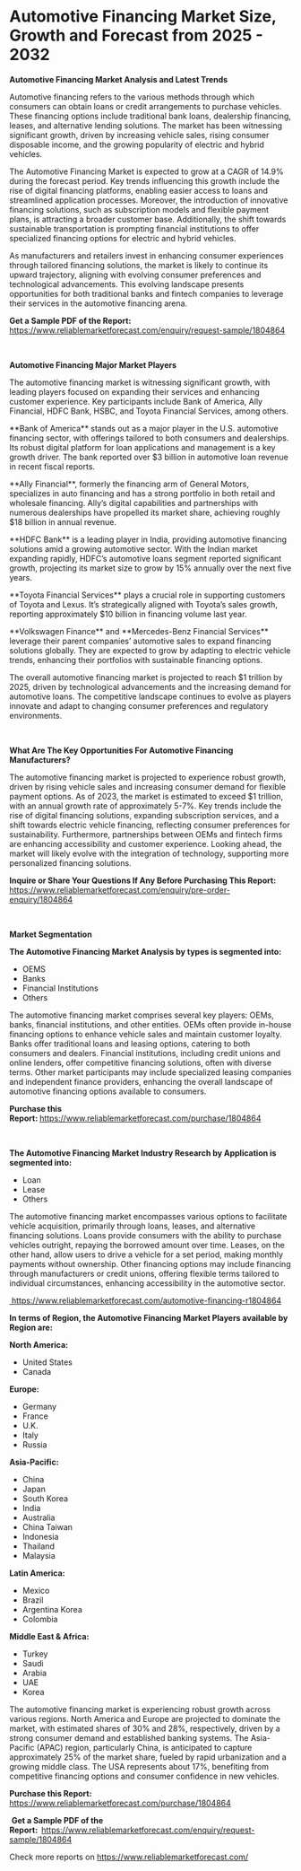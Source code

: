 <p><h1>Automotive Financing Market Size, Growth and Forecast from 2025 - 2032</h1></p><p><strong>Automotive Financing Market Analysis and Latest Trends</strong></p>
<p><p>Automotive financing refers to the various methods through which consumers can obtain loans or credit arrangements to purchase vehicles. These financing options include traditional bank loans, dealership financing, leases, and alternative lending solutions. The market has been witnessing significant growth, driven by increasing vehicle sales, rising consumer disposable income, and the growing popularity of electric and hybrid vehicles.</p><p>The Automotive Financing Market is expected to grow at a CAGR of 14.9% during the forecast period. Key trends influencing this growth include the rise of digital financing platforms, enabling easier access to loans and streamlined application processes. Moreover, the introduction of innovative financing solutions, such as subscription models and flexible payment plans, is attracting a broader customer base. Additionally, the shift towards sustainable transportation is prompting financial institutions to offer specialized financing options for electric and hybrid vehicles. </p><p>As manufacturers and retailers invest in enhancing consumer experiences through tailored financing solutions, the market is likely to continue its upward trajectory, aligning with evolving consumer preferences and technological advancements. This evolving landscape presents opportunities for both traditional banks and fintech companies to leverage their services in the automotive financing arena.</p></p>
<p><strong>Get a Sample PDF of the Report:&nbsp;</strong> <a href="https://www.reliablemarketforecast.com/enquiry/request-sample/1804864?utm_campaign=2320&utm_medium=2&utm_source=Github&utm_content=ia&utm_term=09032025&utm_id=automotive-financing">https://www.reliablemarketforecast.com/enquiry/request-sample/1804864</a></p>
<p>&nbsp;</p>
<p><strong>Automotive Financing Major Market Players</strong></p>
<p><p>The automotive financing market is witnessing significant growth, with leading players focused on expanding their services and enhancing customer experience. Key participants include Bank of America, Ally Financial, HDFC Bank, HSBC, and Toyota Financial Services, among others. </p><p>**Bank of America** stands out as a major player in the U.S. automotive financing sector, with offerings tailored to both consumers and dealerships. Its robust digital platform for loan applications and management is a key growth driver. The bank reported over $3 billion in automotive loan revenue in recent fiscal reports.</p><p>**Ally Financial**, formerly the financing arm of General Motors, specializes in auto financing and has a strong portfolio in both retail and wholesale financing. Ally’s digital capabilities and partnerships with numerous dealerships have propelled its market share, achieving roughly $18 billion in annual revenue.</p><p>**HDFC Bank** is a leading player in India, providing automotive financing solutions amid a growing automotive sector. With the Indian market expanding rapidly, HDFC’s automotive loans segment reported significant growth, projecting its market size to grow by 15% annually over the next five years.</p><p>**Toyota Financial Services** plays a crucial role in supporting customers of Toyota and Lexus. It’s strategically aligned with Toyota’s sales growth, reporting approximately $10 billion in financing volume last year. </p><p>**Volkswagen Finance** and **Mercedes-Benz Financial Services** leverage their parent companies’ automotive sales to expand financing solutions globally. They are expected to grow by adapting to electric vehicle trends, enhancing their portfolios with sustainable financing options.</p><p>The overall automotive financing market is projected to reach $1 trillion by 2025, driven by technological advancements and the increasing demand for automotive loans. The competitive landscape continues to evolve as players innovate and adapt to changing consumer preferences and regulatory environments.</p></p>
<p>&nbsp;</p>
<p><strong>What Are The Key Opportunities For Automotive Financing Manufacturers?</strong></p>
<p><p>The automotive financing market is projected to experience robust growth, driven by rising vehicle sales and increasing consumer demand for flexible payment options. As of 2023, the market is estimated to exceed $1 trillion, with an annual growth rate of approximately 5-7%. Key trends include the rise of digital financing solutions, expanding subscription services, and a shift towards electric vehicle financing, reflecting consumer preferences for sustainability. Furthermore, partnerships between OEMs and fintech firms are enhancing accessibility and customer experience. Looking ahead, the market will likely evolve with the integration of technology, supporting more personalized financing solutions.</p></p>
<p><strong>Inquire or Share Your Questions If Any Before Purchasing This Report:</strong> <a href="https://www.reliablemarketforecast.com/enquiry/pre-order-enquiry/1804864?utm_campaign=2320&utm_medium=2&utm_source=Github&utm_content=ia&utm_term=09032025&utm_id=automotive-financing">https://www.reliablemarketforecast.com/enquiry/pre-order-enquiry/1804864</a></p>
<p>&nbsp;</p>
<p><strong>Market Segmentation</strong></p>
<p><strong>The Automotive Financing Market Analysis by types is segmented into:</strong></p>
<p><ul><li>OEMS</li><li>Banks</li><li>Financial Institutions</li><li>Others</li></ul></p>
<p><p>The automotive financing market comprises several key players: OEMs, banks, financial institutions, and other entities. OEMs often provide in-house financing options to enhance vehicle sales and maintain customer loyalty. Banks offer traditional loans and leasing options, catering to both consumers and dealers. Financial institutions, including credit unions and online lenders, offer competitive financing solutions, often with diverse terms. Other market participants may include specialized leasing companies and independent finance providers, enhancing the overall landscape of automotive financing options available to consumers.</p></p>
<p><strong>Purchase this Report:&nbsp;</strong><a href="https://www.reliablemarketforecast.com/purchase/1804864?utm_campaign=2320&utm_medium=2&utm_source=Github&utm_content=ia&utm_term=09032025&utm_id=automotive-financing">https://www.reliablemarketforecast.com/purchase/1804864</a></p>
<p>&nbsp;</p>
<p><strong>The Automotive Financing Market Industry Research by Application is segmented into:</strong></p>
<p><ul><li>Loan</li><li>Lease</li><li>Others</li></ul></p>
<p><p>The automotive financing market encompasses various options to facilitate vehicle acquisition, primarily through loans, leases, and alternative financing solutions. Loans provide consumers with the ability to purchase vehicles outright, repaying the borrowed amount over time. Leases, on the other hand, allow users to drive a vehicle for a set period, making monthly payments without ownership. Other financing options may include financing through manufacturers or credit unions, offering flexible terms tailored to individual circumstances, enhancing accessibility in the automotive sector.</p></p>
<p><a href="https://www.reliablemarketforecast.com/automotive-financing-r1804864?utm_campaign=2320&utm_medium=2&utm_source=Github&utm_content=ia&utm_term=09032025&utm_id=automotive-financing">&nbsp;https://www.reliablemarketforecast.com/automotive-financing-r1804864</a></p>
<p><strong>In terms of Region, the Automotive Financing Market Players available by Region are:</strong></p>
<p>
    <p> <strong> North America: </strong>
        <ul>
            <li>United States</li>
            <li>Canada</li>
        </ul>
        </p> 
    <p> <strong> Europe: </strong>
        <ul>
            <li>Germany</li>
            <li>France</li>
            <li>U.K.</li>
            <li>Italy</li>
            <li>Russia</li>
        </ul>
        </p> 
    <p> <strong> Asia-Pacific: </strong>
        <ul>
            <li>China</li>
            <li>Japan</li>
            <li>South Korea</li>
            <li>India</li>
            <li>Australia</li>
            <li>China Taiwan</li>
            <li>Indonesia</li>
            <li>Thailand</li>
            <li>Malaysia</li>
        </ul>
        </p> 
    <p> <strong> Latin America: </strong>
        <ul>
            <li>Mexico</li>
            <li>Brazil</li>
            <li>Argentina Korea</li>
            <li>Colombia</li>
        </ul>
        </p> 
    <p> <strong> Middle East & Africa: </strong>
        <ul>
            <li>Turkey</li>
            <li>Saudi</li>
            <li>Arabia</li>
            <li>UAE</li>
            <li>Korea</li>
        </ul>
    </p>
    </p>
<p><p>The automotive financing market is experiencing robust growth across various regions. North America and Europe are projected to dominate the market, with estimated shares of 30% and 28%, respectively, driven by a strong consumer demand and established banking systems. The Asia-Pacific (APAC) region, particularly China, is anticipated to capture approximately 25% of the market share, fueled by rapid urbanization and a growing middle class. The USA represents about 17%, benefiting from competitive financing options and consumer confidence in new vehicles.</p></p>
<p><strong>Purchase this Report: </strong><a href="https://www.reliablemarketforecast.com/purchase/1804864?utm_campaign=2320&utm_medium=2&utm_source=Github&utm_content=ia&utm_term=09032025&utm_id=automotive-financing">https://www.reliablemarketforecast.com/purchase/1804864</a></p>
<p>&nbsp;<strong>Get a Sample PDF of the Report:&nbsp;&nbsp;</strong><a href="https://www.reliablemarketforecast.com/enquiry/request-sample/1804864?utm_campaign=2320&utm_medium=2&utm_source=Github&utm_content=ia&utm_term=09032025&utm_id=automotive-financing">https://www.reliablemarketforecast.com/enquiry/request-sample/1804864</a></p>
<p><strong></strong></p>
<p>Check more reports on <a href="https://www.reliablemarketforecast.com/?utm_campaign=2320&utm_medium=2&utm_source=Github&utm_content=ia&utm_term=09032025&utm_id=automotive-financing">https://www.reliablemarketforecast.com/</a></p>